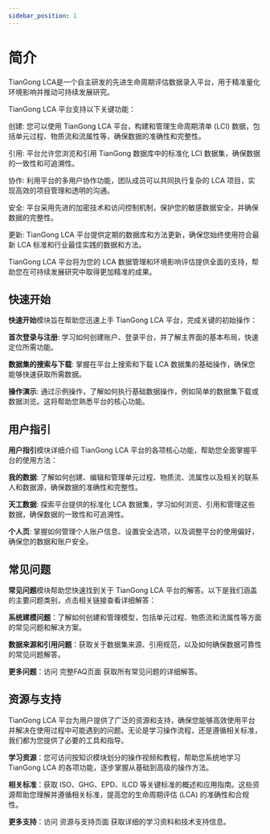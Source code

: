 ```yaml
---
sidebar_position: 1
---
```


# 简介

TianGong LCA是一个自主研发的先进生命周期评估数据录入平台，用于精准量化环境影响并推动可持续发展研究。

TianGong LCA 平台支持以下关键功能：

  创建: 您可以使用 TianGong LCA 平台，构建和管理生命周期清单 (LCI) 数据，包括单元过程、物质流和流属性等，确保数据的准确性和完整性。

  引用: 平台允许您浏览和引用 TianGong 数据库中的标准化 LCI 数据集，确保数据的一致性和可追溯性。

  协作: 利用平台的多用户协作功能，团队成员可以共同执行复杂的 LCA 项目，实现高效的项目管理和透明的沟通。

  安全: 平台采用先进的加密技术和访问控制机制，保护您的敏感数据安全，并确保数据的完整性。

  更新: TianGong LCA 平台提供定期的数据库和方法更新，确保您始终使用符合最新 LCA 标准和行业最佳实践的数据和方法。

TianGong LCA 平台将为您的 LCA 数据管理和环境影响评估提供全面的支持，帮助您在可持续发展研究中取得更加精准的成果。

## 快速开始

**快速开始**模块旨在帮助您迅速上手 TianGong LCA 平台，完成关键的初始操作：

  **首次登录与注册**: 学习如何创建账户、登录平台，并了解主界面的基本布局，快速定位所需功能。

  **数据集的搜索与下载**: 掌握在平台上搜索和下载 LCA 数据集的基础操作，确保您能够快速获取所需数据。

  **操作演示**: 通过示例操作，了解如何执行基础数据操作，例如简单的数据集下载或数据浏览。这将帮助您熟悉平台的核心功能。
<!-- Or **try Docusaurus immediately** with **[docusaurus.new](https://docusaurus.new)**. -->

<!-- ### 必备环节

- [Node.js](https://nodejs.org/en/download/) version 18.0 or above:
  - When installing Node.js, you are recommended to check all checkboxes related to dependencies. -->

## 用户指引

**用户指引**模块详细介绍 TianGong LCA 平台的各项核心功能，帮助您全面掌握平台的使用方法：

  **我的数据**: 了解如何创建、编辑和管理单元过程、物质流、流属性以及相关的联系人和数据源，确保数据的准确性和完整性。

  **天工数据**: 探索平台提供的标准化 LCA 数据集，学习如何浏览、引用和管理这些数据，确保数据的一致性和可追溯性。

  **个人页**: 掌握如何管理个人账户信息、设置安全选项，以及调整平台的使用偏好，确保您的数据和账户安全。

## 常见问题

**常见问题**模块帮助您快速找到关于 TianGong LCA 平台的解答。以下是我们涵盖的主要问题类别，点击相关链接查看详细解答：

  **系统建模问题**：了解如何创建和管理模型，包括单元过程、物质流和流属性等方面的常见问题和解决方案。

  **数据来源和引用问题**：获取关于数据集来源、引用规范，以及如何确保数据可靠性的常见问题解答。

  **更多问题**：访问 完整FAQ页面 获取所有常见问题的详细解答。

## 资源与支持

TianGong LCA 平台为用户提供了广泛的资源和支持，确保您能够高效使用平台并解决在使用过程中可能遇到的问题。无论是学习操作流程，还是遵循相关标准，我们都为您提供了必要的工具和指导。

  **学习资源**：您可访问按知识模块划分的操作视频和教程，帮助您系统地学习 TianGong LCA 的各项功能，逐步掌握从基础到高级的操作方法。

  **相关标准**：获取 ISO、GHG、EPD、ILCD 等关键标准的概述和应用指南。这些资源帮助您理解并遵循相关标准，提高您的生命周期评估 (LCA) 的准确性和合规性。

  **更多支持**：访问 资源与支持页面 获取详细的学习资料和技术支持信息。
